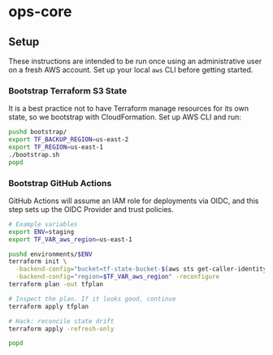 # ops-core

## Setup

These instructions are intended to be run once using an administrative user
on a fresh AWS account. Set up your local `aws` CLI before getting started.

### Bootstrap Terraform S3 State

It is a best practice not to have Terraform manage resources for its own state,
so we bootstrap with CloudFormation. Set up AWS CLI and run:

```bash
pushd bootstrap/
export TF_BACKUP_REGION=us-east-2
export TF_REGION=us-east-1
./bootstrap.sh
popd
```

### Bootstrap GitHub Actions

GitHub Actions will assume an IAM role for deployments via OIDC, and this step
sets up the OIDC Provider and trust policies.

```bash
# Example variables
export ENV=staging
export TF_VAR_aws_region=us-east-1

pushd environments/$ENV
terraform init \
  -backend-config="bucket=tf-state-bucket-$(aws sts get-caller-identity --query Account --output=text)-$TF_VAR_aws_region" \
  -backend-config="region=$TF_VAR_aws_region" -reconfigure
terraform plan -out tfplan

# Inspect the plan. If it looks good, continue
terraform apply tfplan

# Hack: reconcile state drift
terraform apply -refresh-only

popd
```

